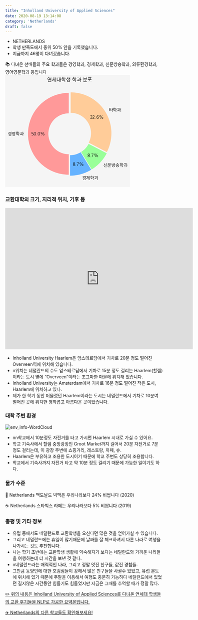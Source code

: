 ```yaml
---
title: "Inholland University of Applied Sciences"
date: 2020-08-19 13:14:08
category: 'Netherlands'
draft: false
---
```



* NETHERLANDS
* 학생 만족도에서 중위 50% 안을 기록했습니다.
* 지금까지 46명이 다녀갔습니다. 

📚 다녀온 선배들의 주요 학과들은 경영학과, 경제학과, 신문방송학과, 의류환경학과, 영어영문학과 등입니다
![department-info](../plots/NL000003.png)
### 교환대학의 크기, 지리적 위치, 기후 등
<iframe
width="600"
height="450"
frameborder="0" style="border:0"
src="https://www.google.com/maps/embed/v1/place?key=AIzaSyC9e1AME-pVmWC4hBpFdu5S4dKzyepa3HQ&q=Inholland+University+of+Applied+Sciences&center=52.0002,4.368867&zoom=14" allowfullscreen>
</iframe>

* Inholland University Haarlem은 암스테르담에서 기차로 20분 정도 떨어진 Overveen역에 위치해 있습니다.
* n위치는 네덜란드의 수도 암스테르담에서 기차로 15분 정도 걸리는 Haarlem(할렘) 이라는 도시 옆에 “Overveen”이라는 조그마한 마을에 위치해 있습니다.
* Inholland University는 Amsterdam에서 기차로 16분 정도 떨어진 작은 도시, Haarlem에 위치하고 있다.
* 제가 한 학기 동안 머물렀던 Haarlem이라는 도시는 네덜란드에서 기차로 10분여 떨어진 곳에 위치한 평화롭고 아름다운 곳이었습니다.


### 대학 주변 환경

![env_info-WordCloud](../univ_wordclouds_okt/env_info/NL000003_env_info_okt.png)

* nn학교에서 10분정도 자전거를 타고 가시면 Haarlem 시내로 가실 수 있어요.
* 학교 기숙사에서 할렘 중앙광장인 Groot Market까지 걸어서 20분 자전거로 7분 정도 걸리는데, 이 광장 주변에 쇼핑거리, 레스토랑, 까페, 슈.
* Haarlem은 부유하고 조용한 도시이기 때문에 학교 주변도 상당히 조용합니다.
* 학교에서 기숙사까지 자전거 타고 약 10분 정도 걸리기 때문에 가능한 일이기도 하다.


### 물가 수준 
🍔 Netherlands 맥도날드 빅맥은 우리나라보다 24% 비쌉니다 (2020)

☕️ Netherlands 스타벅스 라떼는 우리나라보다 5% 비쌉니다 (2019)

### 총평 및 기타 정보
* 유럽 중에서도 네덜란드로 교환학생을 오신다면 많은 것을 얻어가실 수 있습니다.
* 그리고 네덜란드에는 휴일이 많기때문에 날짜를 잘 체크하셔서 다른 나라로 여행을 나가시는 것도 추천합니다.
* 나는 학기 초반에는 교환학생 생활에 익숙해지기 보다는 네덜란드와 가까운 나라들을 여행하는데 더 시간을 보낸 것 같다.
* n네덜란드라는 매력적인 나라, 그리고 정말 멋진 친구들, 값진 경험들.
* 그만큼 동양인에 대한 호김심들이 강해서 많은 친구들을 사귈수 있었고, 유럽 본토에 위치해 있기 때문에 주말을 이용해서 여행도 충분히 가능하다 네덜란드에서 있었던 길지않은 시간동안 힘들기도 힘들었지만 지금은 그때를 추억할 때가 정말 많다.


[✏️ 위의 내용은 Inholland University of Applied Sciences를 다녀온 연세대 학생들의 교환 후기들을 NLP로 가공한 요약본입니다.](http://oia.yonsei.ac.kr/partner/expReport.asp?ucode=NL000003&bgbn=A)

[✈️ Netherlands의 다른 학교들도 확인해보세요!](https://yonsei-exchange.netlify.app/?category=Netherlands)
